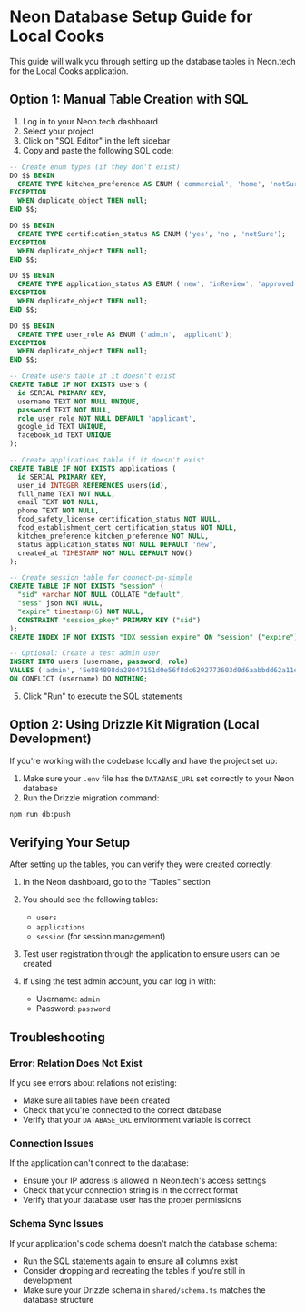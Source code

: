 # Neon Database Setup Guide for Local Cooks

This guide will walk you through setting up the database tables in Neon.tech for the Local Cooks application.

## Option 1: Manual Table Creation with SQL

1. Log in to your Neon.tech dashboard
2. Select your project
3. Click on "SQL Editor" in the left sidebar
4. Copy and paste the following SQL code:

```sql
-- Create enum types (if they don't exist)
DO $$ BEGIN
  CREATE TYPE kitchen_preference AS ENUM ('commercial', 'home', 'notSure');
EXCEPTION
  WHEN duplicate_object THEN null;
END $$;

DO $$ BEGIN
  CREATE TYPE certification_status AS ENUM ('yes', 'no', 'notSure');
EXCEPTION
  WHEN duplicate_object THEN null;
END $$;

DO $$ BEGIN
  CREATE TYPE application_status AS ENUM ('new', 'inReview', 'approved', 'rejected', 'cancelled');
EXCEPTION
  WHEN duplicate_object THEN null;
END $$;

DO $$ BEGIN
  CREATE TYPE user_role AS ENUM ('admin', 'applicant');
EXCEPTION
  WHEN duplicate_object THEN null;
END $$;

-- Create users table if it doesn't exist
CREATE TABLE IF NOT EXISTS users (
  id SERIAL PRIMARY KEY,
  username TEXT NOT NULL UNIQUE,
  password TEXT NOT NULL,
  role user_role NOT NULL DEFAULT 'applicant',
  google_id TEXT UNIQUE,
  facebook_id TEXT UNIQUE
);

-- Create applications table if it doesn't exist
CREATE TABLE IF NOT EXISTS applications (
  id SERIAL PRIMARY KEY,
  user_id INTEGER REFERENCES users(id),
  full_name TEXT NOT NULL,
  email TEXT NOT NULL,
  phone TEXT NOT NULL,
  food_safety_license certification_status NOT NULL,
  food_establishment_cert certification_status NOT NULL,
  kitchen_preference kitchen_preference NOT NULL,
  status application_status NOT NULL DEFAULT 'new',
  created_at TIMESTAMP NOT NULL DEFAULT NOW()
);

-- Create session table for connect-pg-simple
CREATE TABLE IF NOT EXISTS "session" (
  "sid" varchar NOT NULL COLLATE "default",
  "sess" json NOT NULL,
  "expire" timestamp(6) NOT NULL,
  CONSTRAINT "session_pkey" PRIMARY KEY ("sid")
);
CREATE INDEX IF NOT EXISTS "IDX_session_expire" ON "session" ("expire");

-- Optional: Create a test admin user
INSERT INTO users (username, password, role)
VALUES ('admin', '5e884898da28047151d0e56f8dc6292773603d0d6aabbdd62a11ef721d1542d8.salt', 'admin')
ON CONFLICT (username) DO NOTHING;
```

5. Click "Run" to execute the SQL statements

## Option 2: Using Drizzle Kit Migration (Local Development)

If you're working with the codebase locally and have the project set up:

1. Make sure your `.env` file has the `DATABASE_URL` set correctly to your Neon database
2. Run the Drizzle migration command:

```bash
npm run db:push
```

## Verifying Your Setup

After setting up the tables, you can verify they were created correctly:

1. In the Neon dashboard, go to the "Tables" section
2. You should see the following tables:
   - `users`
   - `applications`
   - `session` (for session management)

3. Test user registration through the application to ensure users can be created
4. If using the test admin account, you can log in with:
   - Username: `admin`
   - Password: `password`

## Troubleshooting

### Error: Relation Does Not Exist

If you see errors about relations not existing:
- Make sure all tables have been created
- Check that you're connected to the correct database
- Verify that your `DATABASE_URL` environment variable is correct

### Connection Issues

If the application can't connect to the database:
- Ensure your IP address is allowed in Neon.tech's access settings
- Check that your connection string is in the correct format
- Verify that your database user has the proper permissions

### Schema Sync Issues

If your application's code schema doesn't match the database schema:
- Run the SQL statements again to ensure all columns exist
- Consider dropping and recreating the tables if you're still in development
- Make sure your Drizzle schema in `shared/schema.ts` matches the database structure
